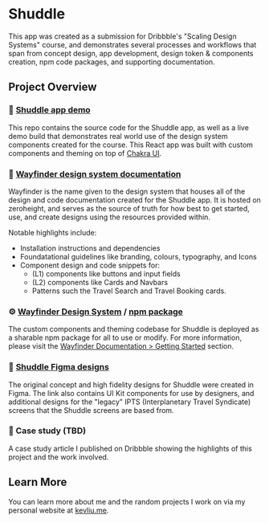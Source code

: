 # Shuddle

This app was created as a submission for Dribbble's "Scaling Design Systems" course, and demonstrates several processes and workflows that span from concept design, app development, design token & components creation, npm code packages, and supporting documentation.

## Project Overview

### 🚀 [Shuddle app demo](https://github.com/kebbn/shuddle)

This repo contains the source code for the Shuddle app, as well as a live demo build that demonstrates real world use of the design system components created for the course. This React app was built with custom components and theming on top of [Chakra UI](https://chakra-ui.com/).

### 📖 [Wayfinder design system documentation](https://zeroheight.com/05d10a12e)

Wayfinder is the name given to the design system that houses all of the design and code documentation created for the Shuddle app. It is hosted on zeroheight, and serves as the source of truth for how best to get started, use, and create designs using the resources provided within.

Notable highlights include:

- Installation instructions and dependencies
- Foundatational guidelines like branding, colours, typography, and Icons
- Component design and code snippets for:
  - (L1) components like buttons and input fields
  - (L2) components like Cards and Navbars
  - Patterns such the Travel Search and Travel Booking cards.

### ⚙️ [Wayfinder Design System](https://github.com/kebbn/wayfinder) / [npm package](https://www.npmjs.com/package/@kebbn/wayfinder)

The custom components and theming codebase for Shuddle is deployed as a sharable npm package for all to use or modify. For more information, please visit the [Wayfinder Documentation > Getting Started](https://zeroheight.com/05d10a12e/p/8072fb-getting-started) section.

### 🎨 [Shuddle Figma designs](https://www.figma.com/file/i68jLTY22BfAU2q7VA35dZ/IPTS-%2F-Shuddle-%2F-Wayfinder?type=design&node-id=1050%3A2318&mode=design&t=EOthpVqdMKSqB0I2-1)

The original concept and high fidelity designs for Shuddle were created in Figma. The link also contains UI Kit components for use by designers, and additional designs for the "legacy" IPTS (Interplanetary Travel Syndicate) screens that the Shuddle screens are based from.

### 📄 Case study (TBD)

A case study article I published on Dribbble showing the highlights of this project and the work involved.

## Learn More

You can learn more about me and the random projects I work on via my personal website at [kevliu.me](https://kevliu.me).
